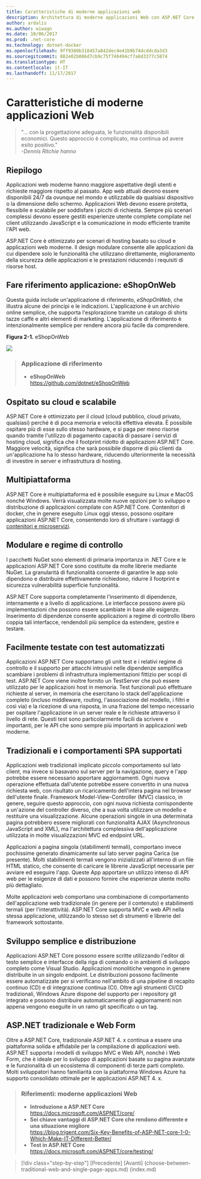 ```yaml
---
title: Caratteristiche di moderne applicazioni web
description: Architettura di moderne applicazioni Web con ASP.NET Core e Azure | caratteristiche di moderne applicazioni web
author: ardalis
ms.author: wiwagn
ms.date: 10/06/2017
ms.prod: .net-core
ms.technology: dotnet-docker
ms.openlocfilehash: 9ff9380b318457a842dec4e41b9b74dcddcda3d3
ms.sourcegitcommit: 882e02b086d7cb9c75f748494cf7a8d3377c5874
ms.translationtype: HT
ms.contentlocale: it-IT
ms.lasthandoff: 11/17/2017
---
```

# <a name="characteristics-of-modern-web-applications"></a>Caratteristiche di moderne applicazioni Web

> "… con la progettazione adeguata, le funzionalità disponibili economici. Questo approccio è complicato, ma continua ad avere esito positivo."  
> _\-Dennis Ritchie hanno_

## <a name="summary"></a>Riepilogo

Applicazioni web moderne hanno maggiore aspettative degli utenti e richieste maggiore rispetto al passato. App web attuali devono essere disponibili 24/7 da ovunque nel mondo e utilizzabile da qualsiasi dispositivo o la dimensione dello schermo. Applicazioni Web devono essere protetta, flessibile e scalabile per soddisfare i picchi di richiesta. Sempre più scenari complessi devono essere gestiti esperienze utente complete compilate nel client utilizzando JavaScript e la comunicazione in modo efficiente tramite l'API web.

ASP.NET Core è ottimizzato per scenari di hosting basato su cloud e applicazioni web moderne. Il design modulare consente alle applicazioni da cui dipendere solo le funzionalità che utilizzano direttamente, miglioramento della sicurezza delle applicazioni e le prestazioni riducendo i requisiti di risorse host.

## <a name="reference-application-eshoponweb"></a>Fare riferimento applicazione: eShopOnWeb

Questa guida include un'applicazione di riferimento, *eShopOnWeb*, che illustra alcune dei principi e le indicazioni. L'applicazione è un archivio online semplice, che supporta l'esplorazione tramite un catalogo di shirts tazze caffè e altri elementi di marketing. L'applicazione di riferimento è intenzionalmente semplice per rendere ancora più facile da comprendere.

**Figura 2-1.** eShopOnWeb

![](./media/image2-1.png)

> ### <a name="reference-application"></a>Applicazione di riferimento
> - **eShopOnWeb**  
> <https://github.com/dotnet/eShopOnWeb>

## <a name="cloud-hosted-and-scalable"></a>Ospitato su cloud e scalabile

ASP.NET Core è ottimizzato per il cloud (cloud pubblico, cloud privato, qualsiasi) perché è di poca memoria e velocità effettiva elevata. È possibile ospitare più di esse sullo stesso hardware, e si paga per meno risorse quando tramite l'utilizzo di pagamento capacità di passare i servizi di hosting cloud, significa che il footprint ridotto di applicazioni ASP.NET Core. Maggiore velocità, significa che sarà possibile disporre di più clienti da un'applicazione ha lo stesso hardware, riducendo ulteriormente la necessità di investire in server e infrastruttura di hosting.

## <a name="cross-platform"></a>Multipiattaforma

ASP.NET Core è multipiattaforma ed è possibile eseguire su Linux e MacOS nonché Windows. Verrà visualizzata molte nuove opzioni per lo sviluppo e distribuzione di applicazioni compilate con ASP.NET Core. Contenitori di docker, che in genere eseguito Linux oggi stesso, possono ospitare applicazioni ASP.NET Core, consentendo loro di sfruttare i vantaggi di [contenitori e microservizi](../microservices-architecture).

## <a name="modular-and-loosely-coupled"></a>Modulare e regime di controllo

I pacchetti NuGet sono elementi di primaria importanza in .NET Core e le applicazioni ASP.NET Core sono costituite da molte librerie mediante NuGet. La granularità di funzionalità consente di garantire le app solo dipendono e distribuire effettivamente richiedono, ridurre il footprint e sicurezza vulnerabilità superficie funzionalità.

ASP.NET Core supporta completamente l'inserimento di dipendenze, internamente e a livello di applicazione. Le interfacce possono avere più implementazioni che possono essere scambiate in base alle esigenze. Inserimento di dipendenze consente applicazioni a regime di controllo libero coppia tali interfacce, rendendoli più semplice da estendere, gestire e testare.

## <a name="easily-tested-with-automated-tests"></a>Facilmente testate con test automatizzati

Applicazioni ASP.NET Core supportano gli unit test e i relativi regime di controllo e il supporto per attacchi intrusivi nelle dipendenze semplifica scambiare i problemi di infrastruttura implementazioni fittizio per scopi di test. ASP.NET Core viene inoltre fornito un TestServer che può essere utilizzato per le applicazioni host in memoria. Test funzionali può effettuare richieste al server, in memoria che esercitano lo stack dell'applicazione completo (incluso middleware, routing, l'associazione del modello, i filtri e così via) e la ricezione di una risposta, in una frazione del tempo necessario per ospitare l'applicazione in un server reale e le richieste attraverso il livello di rete. Questi test sono particolarmente facili da scrivere e importanti, per le API che sono sempre più importanti in applicazioni web moderne.

## <a name="traditional-and-spa-behaviors-supported"></a>Tradizionali e i comportamenti SPA supportati

Applicazioni web tradizionali implicato piccolo comportamento sul lato client, ma invece si basavano sul server per la navigazione, query e l'app potrebbe essere necessario apportare aggiornamenti. Ogni nuova operazione effettuata dall'utente potrebbe essere convertito in una nuova richiesta web, con risultato un ricaricamento dell'intera pagina nel browser dell'utente finale. Framework Model-View-Controller (MVC) classico, in genere, seguire questo approccio, con ogni nuova richiesta corrispondente a un'azione del controller diverso, che a sua volta utilizzare un modello e restituire una visualizzazione. Alcune operazioni singole in una determinata pagina potrebbero essere migliorati con funzionalità AJAX (Asynchronous JavaScript and XML), ma l'architettura complessiva dell'applicazione utilizzata in molte visualizzazioni MVC ed endpoint URL.

Applicazioni a pagina singola (stabilimenti termali), comportano invece pochissime generato dinamicamente sul lato server pagina Carica (se presente). Molti stabilimenti termali vengono inizializzati all'interno di un file HTML statico, che consente di caricare le librerie JavaScript necessarie per avviare ed eseguire l'app. Queste App apportare un utilizzo intenso di API web per le esigenze di dati e possono fornire che esperienze utente molto più dettagliato.

Molte applicazioni web comportano una combinazione di comportamento dell'applicazione web tradizionale (in genere per il contenuto) e stabilimenti termali (per l'interattività). ASP.NET Core supporta MVC e web API nella stessa applicazione, utilizzando lo stesso set di strumenti e librerie del framework sottostante.

## <a name="simple-development-and-deployment"></a>Sviluppo semplice e distribuzione

Applicazioni ASP.NET Core possono essere scritte utilizzando l'editor di testo semplice e interfacce della riga di comando o in ambienti di sviluppo completo come Visual Studio. Applicazioni monolitiche vengono in genere distribuite in un singolo endpoint. Le distribuzioni possono facilmente essere automatizzate per si verificano nell'ambito di una pipeline di recapito continuo (CD) e di integrazione continua (CI). Oltre agli strumenti CI/CD tradizionali, Windows Azure dispone del supporto per i repository git integrato e possono distribuire automaticamente gli aggiornamenti non appena vengono eseguite in un ramo git specificato o un tag.

## <a name="traditional-aspnet-and-web-forms"></a>ASP.NET tradizionale e Web Form

Oltre a ASP.NET Core, tradizionale ASP.NET 4. x continua a essere una piattaforma solida e affidabile per la compilazione di applicazioni web. ASP.NET supporta i modelli di sviluppo MVC e Web API, nonché i Web Form, che è ideale per lo sviluppo di applicazioni basate su pagina avanzate e le funzionalità di un ecosistema di componenti di terze parti completo. Molti sviluppatori hanno familiarità con la piattaforma Windows Azure ha supporto consolidato ottimale per le applicazioni ASP.NET 4. x.

> ### <a name="references--modern-web-applications"></a>Riferimenti: moderne applicazioni Web
> - **Introduzione a ASP.NET Core**  
> <https://docs.microsoft.com/ASPNET/core/>
> - **Sei chiave vantaggi di ASP.NET Core che rendono differente e una situazione migliore**  
> <https://blog.trigent.com/Six-Key-Benefits-of-ASP-NET-core-1-0-Which-Make-IT-Different-Better/>
> - **Test in ASP.NET Core**  
> <https://docs.microsoft.com/ASPNET/core/testing/>

>[!div class="step-by-step"]
[Precedente] [Avanti] (choose-between-traditional-web-and-single-page-apps.md) (index.md)
